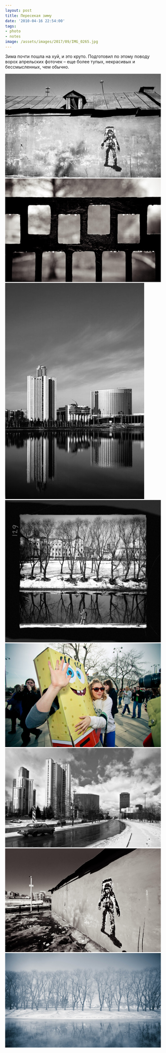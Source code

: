 ```yaml
---
layout: post
title: Пересекая зиму
date: '2010-04-16 22:54:00'
tags:
- photo
- notes
image: /assets/images/2017/09/IMG_0265.jpg
---
```


Зима почти пошла на хуй, и это круто. Подготовил по этому поводу ворох апрельских фоточек – еще более тупых, некрасивых и бессмысленных, чем обычно.

![The man who fights the time, Дмитрий Афонин, 2010](/assets/images/2017/09/IMG_0265.jpg)
![Catcher in the rain, Дмитрий Афонин, 2010](/assets/images/2017/09/IMG_2459.jpg)
![Downtown, Дмитрий Афонин, 2010](/assets/images/2017/09/IMG_2595.jpg)
![Trying to catch the roots, Дмитрий Афонин, 2010](/assets/images/2017/09/IMG_02571.jpg)
![Bubblesday, Дмитрий Афонин, 2010](/assets/images/2017/09/IMG_1238.jpg)
![Downtown, Дмитрий Афонин, 2010](/assets/images/2017/09/IMG_9863.jpg)
![](/assets/images/2017/09/IMG_0264-2.jpg)
![](/assets/images/2017/09/IMG_7783.jpg)